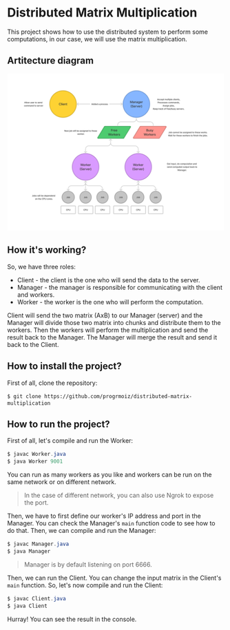 # Distributed Matrix Multiplication

This project shows how to use the distributed system to perform some computations, in our case, we will use the matrix multiplication.

## Artitecture diagram
![Distributed Matrix Multiplication Artitecture](/images/artitecture.jpg)


## How it's working?

So, we have three roles:

* Client - the client is the one who will send the data to the server.
* Manager - the manager is responsible for communicating with the client and workers.
* Worker - the worker is the one who will perform the computation.

Client will send the two matrix (AxB) to our Manager (server) and the Manager will divide those two matrix into chunks and distribute them to the workers. Then the workers will perform the multiplication and send the result back to the Manager. The Manager will merge the result and send it back to the Client.

## How to install the project?

First of all, clone the repository:
```
$ git clone https://github.com/progrmoiz/distributed-matrix-multiplication
```

## How to run the project?

First of all, let's compile and run the Worker:
```java
$ javac Worker.java
$ java Worker 9001
```

You can run as many workers as you like and workers can be run on the same network or on different network.

> In the case of different network, you can also use Ngrok to expose the port.

Then, we have to first define our worker's IP address and port in the Manager. You can check the Manager's `main` function code to see how to do that. Then, we can compile and run the Manager:
```java
$ javac Manager.java
$ java Manager
```

> Manager is by default listening on port 6666.

Then, we can run the Client. You can change the input matrix in the Client's `main` function. So, let's now compile and run the Client:
```java
$ javac Client.java
$ java Client
```

Hurray! You can see the result in the console.
